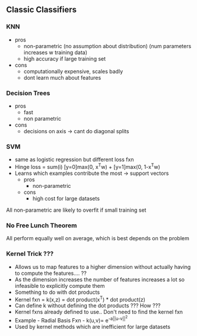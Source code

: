 ## Classic Classifiers

### KNN
  * pros 
    * non-parametric (no assumption about distribution) (num parameters increases w training data)
    * high accuracy if large training set
  * cons
    * computationally expensive, scales badly
    * dont learn much about features
    
### Decision Trees
  * pros
    * fast
    * non parametric
  * cons
    * decisions on axis -> cant do diagonal splits 
   
### SVM
* same as logistic regression but different loss fxn
* Hinge loss = sum(i) [y=0]max(0, x<sup>T</sup>w) + [y=1]max(0, 1-x<sup>T</sup>w)
* Learns which examples contribute the most -> support vectors
  * pros
    * non-parametric
  * cons
    * high cost for large datasets
    
All non-parametric are likely to overfit if small training set

### No Free Lunch Theorem 
All perform equally well on average, which is best depends on the problem

### Kernel Trick ??? 

* Allows us to map features to a higher dimension without actually having to compute the features.... ??
* As the dimension increases the number of features increases a lot so infeasible to explicitly compute them 
* Something to do with dot products
* Kernel fxn = k(x,z) = dot product(x<sup>T</sup>) * dot product(z)
* Can define k without defining the dot products ??? How ??? 
* Kernel fxns already defined to use.. Don't need to find the kernel fxn
* Example - Radial Basis Fxn - k(u,v)= e<sup>-a||u-v||<sup>2</sup></sup>
* Used by kernel methods which are inefficient for large datasets

